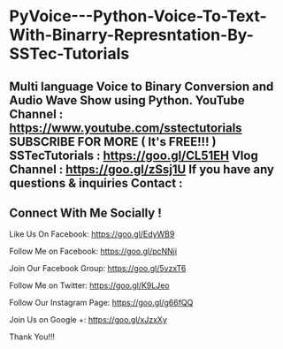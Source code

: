 # PyVoice---Python-Voice-To-Text-With-Binarry-Represntation-By-SSTec-Tutorials
Multi language Voice to Binary Conversion and Audio Wave Show using Python. 
YouTube Channel : https://www.youtube.com/sstectutorials
SUBSCRIBE FOR MORE ( It's FREE!!! ) 
SSTecTutorials : https://goo.gl/CL51EH
Vlog Channel : https://goo.gl/zSsj1U
If you have any questions & inquiries Contact :
-------------------------------------------------
Connect With Me Socially !
-------------------------------------------------
Like Us On Facebook: https://goo.gl/EdyWB9

Follow Me on Facebook: https://goo.gl/pcNNji

Join Our Facebook Group: https://goo.gl/5vzxT6

Follow Me on Twitter: https://goo.gl/K9LJeo

Follow Our Instagram Page: https://goo.gl/g66fQQ

Join Us on Google +: https://goo.gl/xJzxXy 

Thank You!!!
